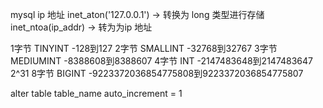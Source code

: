 
mysql ip 地址
inet_aton('127.0.0.1') -> 转换为 long 类型进行存储
inet_ntoa(ip_addr)     -> 转为为ip 地址

1字节 TINYINT         -128到127
2字节 SMALLINT        -32768到32767
3字节 MEDIUMINT       -8388608到8388607
4字节 INT             -2147483648到2147483647  2^31
8字节 BIGINT          -9223372036854775808到9223372036854775807


alter table table_name auto_increment = 1

